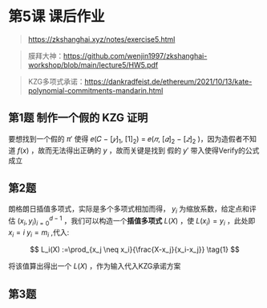 # 第5课 课后作业

> https://zkshanghai.xyz/notes/exercise5.html

> 膜拜大神：https://github.com/wenjin1997/zkshanghai-workshop/blob/main/lecture5/HW5.pdf

> KZG多项式承诺：https://dankradfeist.de/ethereum/2021/10/13/kate-polynomial-commitments-mandarin.html

## 第1题 制作一个假的 KZG 证明

要想找到一个假的 $π'$ 使得 𝑒(𝐶 − $[𝑦]_1$, $[1]_2$) = 𝑒($𝜋$, $[𝛼]_2$ − $[𝑧]_2$ )，因为造假者不知道 $f(x)$ ，故而无法得出正确的 $y$ ，故而关键是找到 假的 $y'$ 带入使得Verify的公式成立

## 第2题

朗格朗日插值多项式，实际是多个多项式相加而得， $y_i$ 为缩放系数，给定点和评估 ${(x_i,y_i)}_{i=0}^{d−1}$ ，我们可以构造一个**插值多项式** $L(X)$ ，使 
 $L(x_i)=y_i$ ，此处即   $x_i=i$  $y_i=m_i$ ,代入:

$$
L_i(X) :=\prod_{x_j \neq x_i}{\frac{X-x_j}{x_i-x_j}}
\tag{1}
$$

将该值算出得出一个 $L(X)$ ，作为输入代入KZG承诺方案

## 第3题


